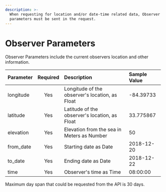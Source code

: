 ```yaml
---
description: >-
  When requesting for location and/or date-time related data, Observer
  parameters must be sent in the request.
---
```


# Observer Parameters

Observer Parameters include the current observers location and other information.

| **Parameter** | **Required** | **Description** | Sample Value |
| :--- | :---: | :--- | :--- |
| longitude | Yes | Longitude of the observer's location, as Float | -84.39733 |
| latitude | Yes | Latitude of the observer's location, as Float | 33.775867 |
| elevation | Yes | Elevation from the sea in Meters as Number | 50 |
| from\_date | Yes | Starting date as Date | 2018-12-20 |
| to\_date | Yes | Ending date as Date | 2018-12-22 |
| time | Yes | Observer's time as Time | 08:00:00 |

Maximum day span that could be requested from the API is 30 days.

